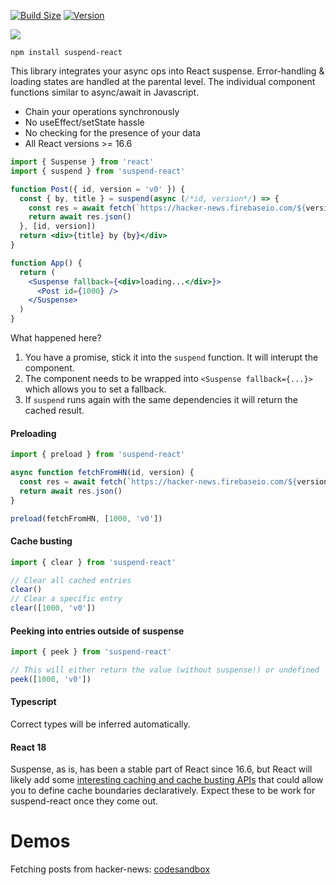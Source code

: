 [![Build Size](https://img.shields.io/bundlephobia/minzip/suspend-react?label=bundle%20size&style=flat&colorA=000000&colorB=000000)](https://bundlephobia.com/result?p=suspend-react)
[![Version](https://img.shields.io/npm/v/suspend-react?style=flat&colorA=000000&colorB=000000)](https://www.npmjs.com/package/suspend-react)

<a href="https://github.com/pmndrs/suspend-react"><img src="https://github.com/pmndrs/suspend-react/blob/main/hero.svg?raw=true" /></a>

```shell
npm install suspend-react
```

This library integrates your async ops into React suspense. Error-handling & loading states are handled at the parental level. The individual component functions similar to async/await in Javascript.

- Chain your operations synchronously
- No useEffect/setState hassle
- No checking for the presence of your data
- All React versions >= 16.6

```jsx
import { Suspense } from 'react'
import { suspend } from 'suspend-react'

function Post({ id, version = 'v0' }) {
  const { by, title } = suspend(async (/*id, version*/) => {
    const res = await fetch(`https://hacker-news.firebaseio.com/${version}/item/${id}.json`)
    return await res.json()
  }, [id, version])
  return <div>{title} by {by}</div>
}

function App() {
  return (
    <Suspense fallback={<div>loading...</div>}>
      <Post id={1000} />
    </Suspense>
  )
}
```

What happened here?

1. You have a promise, stick it into the `suspend` function. It will interupt the component.
2. The component needs to be wrapped into `<Suspense fallback={...}>` which allows you to set a fallback.
3. If `suspend` runs again with the same dependencies it will return the cached result.

#### Preloading

```jsx
import { preload } from 'suspend-react'

async function fetchFromHN(id, version) {
  const res = await fetch(`https://hacker-news.firebaseio.com/${version}/item/${id}.json`)
  return await res.json()
}

preload(fetchFromHN, [1000, 'v0'])
```

#### Cache busting

```jsx
import { clear } from 'suspend-react'

// Clear all cached entries
clear()
// Clear a specific entry
clear([1000, 'v0'])
```

#### Peeking into entries outside of suspense

```jsx
import { peek } from 'suspend-react'

// This will either return the value (without suspense!) or undefined
peek([1000, 'v0'])
```

#### Typescript

Correct types will be inferred automatically.

#### React 18

Suspense, as is, has been a stable part of React since 16.6, but React will likely add some [interesting caching and cache busting APIs](https://github.com/reactwg/react-18/discussions/25) that could allow you to define cache boundaries declaratively. Expect these to be work for suspend-react once they come out.

# Demos

Fetching posts from hacker-news: [codesandbox](https://codesandbox.io/s/use-asset-forked-yb62q?file=/src/App.js)
